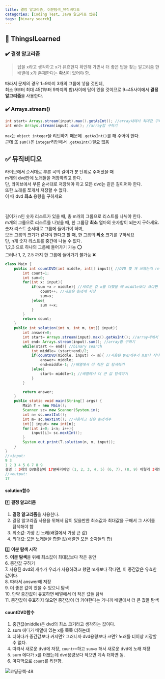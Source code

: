 ```yaml
---
title: 결정 알고리즘, 이분탐색_뮤직비디오
categories: [Coding Test, Java 알고리즘 입문]
tags: [binary search]
---
```


## 🔵 ThingsILearned

### ✔️ 결정 알고리즘

> 답을 x라고 생각하고 x가 유효한지 확인해 가면서 더 좋은 답을 찾는 알고리즘
> 한 배열에 x가 존재한다는 **확신**이 있어야 함.
> <br>

따라서 문제의 경우 1~9까지 3개의 그룹에 넣을 것인데, <br>
최소 9부터 최대 45(1부터 9까지의 합)사이에 답이 있을 것이므로 9~45사이에서 **결정알고리즘**을 사용한다.

### ✔️ Arrays.stream()

```java
int start= Arrays.stream(input).max().getAsInt(); //array내에서 최대값 구하기
int end= Arrays.stream(input).sum(); //array합 구하기
```

`max`는 `object integer`을 리턴하기 때문에 `.getAsInt()`를 해 주어야 한다. <br>
근데 또 `sum()`은 `integer`리턴해서 `.getAsInt()`필요 없음<br>

## ✅ 뮤직비디오

라이브에서 순서대로 부른 곡의 길이가 분 단위로 주어졌을 때 <br>
m개의 dvd안에 노래들을 저장하려고 한다. <br>
단, 라이브에서 부른 순서대로 저장해야 하고 모든 dvd는 같은 길이어야 한다. <br>
또한 노래를 쪼개서 저장할 수 없다. <br>
이 때 dvd **최소** 용량을 구하세요 <br>

<br>

길이가 n인 숫자 리스트가 있을 때, 총 m개의 그룹으로 리스트를 나눠야 한다. <br>
m개의 그룹으로 리스트를 나눴을 때, 한 그룹당 **최소** 얼마의 숫자합이 되는지 구하세요. <br>
숫자 리스트 순서대로 그룹에 들어가야 하며, <br>
모든 그룹의 크기가 같다야 한다고 할 때, 한 그룹의 **최소** 크기를 구하세요 <br>
단, n개 숫자 리스트를 중간에 나눌 수 없다. <br>
1,2,3 으로 하나의 그룹에 들어가기 가능 ⭕️ <br>
그러나 1, 2, 2.5 까지 한 그룹에 들어가기 불가능 ❌ <br>

```java
class Main {
    public int countDVD(int middle, int[] input){ //DVD 몇 개 쓰였는지 return
        int count=1;
        int sum=0;
        for(int x: input){
            if(sum +x > middle){ //새로운 값 x를 더했을 때 middle보다 크다면
                count++; //새로운 dvd에 저장
                sum=x;
            }else{
                sum +=x;
            }
        }
        return count;
    }
    public int solution(int n, int m, int[] input){
        int answer=0;
        int start= Arrays.stream(input).max().getAsInt(); //array내에서 최대값 구하기
        int end= Arrays.stream(input).sum(); //array합 구하기
        while(start <= end){ //binary search
            int middle= (start+end)/2;
            if(countDVD(middle, input) <= m){ //사용된 DVD개수가 m보다 작다면
                answer= middle;
                end=middle-1; //배열에서 더 작은 값 탐색하기
            }else{
                start= middle+1; //배열에서 더 큰 값 탐색하기
            }
        }

        return answer;
    }
    public static void main(String[] args) {
        Main T = new Main();
        Scanner sc= new Scanner(System.in);
        int n= sc.nextInt();
        int m= sc.nextInt(); //사용하고 싶은 dvd개수
        int[] input= new int[n];
        for(int i=0; i<n; i++){
            input[i]= sc.nextInt();
        }
        System.out.print(T.solution(n, m, input));
    }
}
//⭐️input:
9 3
1 2 3 4 5 6 7 8 9
설명 : 3개의 DVD용량이 17분짜리이면 (1, 2, 3, 4, 5) (6, 7), (8, 9) 이렇게 3개의 DVD로 녹음을 할 수 있다.
//⭐️output:
17
```

#### solution함수

1️⃣ **결정 알고리즘**

1. **결정 알고리즘**을 사용한다.<br>
2. 결정 알고리즘 사용을 위해서 답이 있을만한 최소값과 최대값을 구해서 그 사이를 탐색해야 함<br>
3. 최소값: 가장 긴 노래(배열에서 가장 큰 값)<br>
4. 최대값: 모든 노래들을 합한 값(배열안 모든 숫자들의 합)<br>

2️⃣ **이분 탐색 시작** <br> 5. **이분 탐색**을 위해 최소값이 최대값보다 작은 동안 <br> 6. 중간값 구하기 <br> 7. 사용된 dvd의 개수가 우리가 사용하려고 했던 m개보다 작다면, 이 중간값은 유효한 값이다. <br> 8. 따라서 answer에 저장 <br> 9. 더 좋은 값이 있을 수 있으니 탐색 <br> 10. 만약 중간값이 유효하면 배열에서 더 작은 값들 탐색 <br> 11. 중간값이 유효하지 않으면 중간값이 더 커야한다는 거니까 배열에서 더 큰 값들 탐색<br>

#### countDVD함수

1. 중간값(middle)은 dvd의 최소 크기라고 생각하는 값이다.<br>
2. sum 에다가 배열에 있는 x를 쭉쭉 더하는데<br>
3. 더하다가 중간값보다 커지면? 그러니까 dvd용량보다 크면? 노래를 더이상 저장할 수 없다.<br>
4. 따라서 새로운 dvd에 저장, `count++`하고 `sum=x` 해서 새로운 dvd에 노래 저장<br>
5. sum 에다가 x를 더했는데 dvd용량보다 작으면 계속 더하면 됨.<br>
6. 마지막으로 `count`를 리턴함.<br>

![코딩공책-48](https://github.com/soheeparklee/portfolioWebsite_dreamcoding/assets/97790983/1f1af6ba-11df-47c1-a2bb-9945846df9c2)

